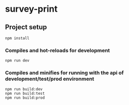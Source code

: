 # survey-print

## Project setup
```
npm install
```

### Compiles and hot-reloads for development
```
npm run dev
```

### Compiles and minifies for running with the api of development/test/prod environment
```
npm run build:dev
npm run build:test
npm run build:prod
```
